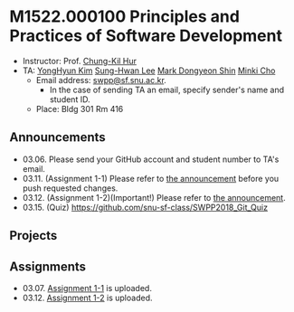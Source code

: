 # M1522.000100 Principles and Practices of Software Development

- Instructor: Prof. [Chung-Kil Hur](http://sf.snu.ac.kr/gil.hur)
- TA: [YongHyun Kim](http://sf.snu.ac.kr/yonghyun-kim/) [Sung-Hwan Lee](http://sf.snu.ac.kr/sunghwan-lee/) [Mark Dongyeon Shin](http://sf.snu.ac.kr/people/dongyeon-shin/) [Minki Cho](http://sf.snu.ac.kr/minki-cho/)  
    + Email address: swpp@sf.snu.ac.kr.  
        * In the case of sending TA an email, specify sender's name and student ID.  
    + Place: Bldg 301 Rm 416

## Announcements

- 03.06. Please send your GitHub account and student number to TA's email.
- 03.11. (Assignment 1-1) Please refer to [the announcement](https://github.com/snu-sf-class/swpp201801/issues/4) before you push requested changes.
- 03.12. (Assignment 1-2)(Important!) Please refer to [the announcement](https://github.com/snu-sf-class/swpp201801/issues/5).
- 03.15. (Quiz) https://github.com/snu-sf-class/SWPP2018_Git_Quiz

## Projects


## Assignments

- 03.07. [Assignment 1-1](https://github.com/snu-sf-class/swpp201801/blob/master/assignments/assignment_1-1.md) is uploaded.
- 03.12. [Assignment 1-2](https://github.com/snu-sf-class/swpp201801/blob/master/assignments/assignment_1-2.md) is uploaded.
